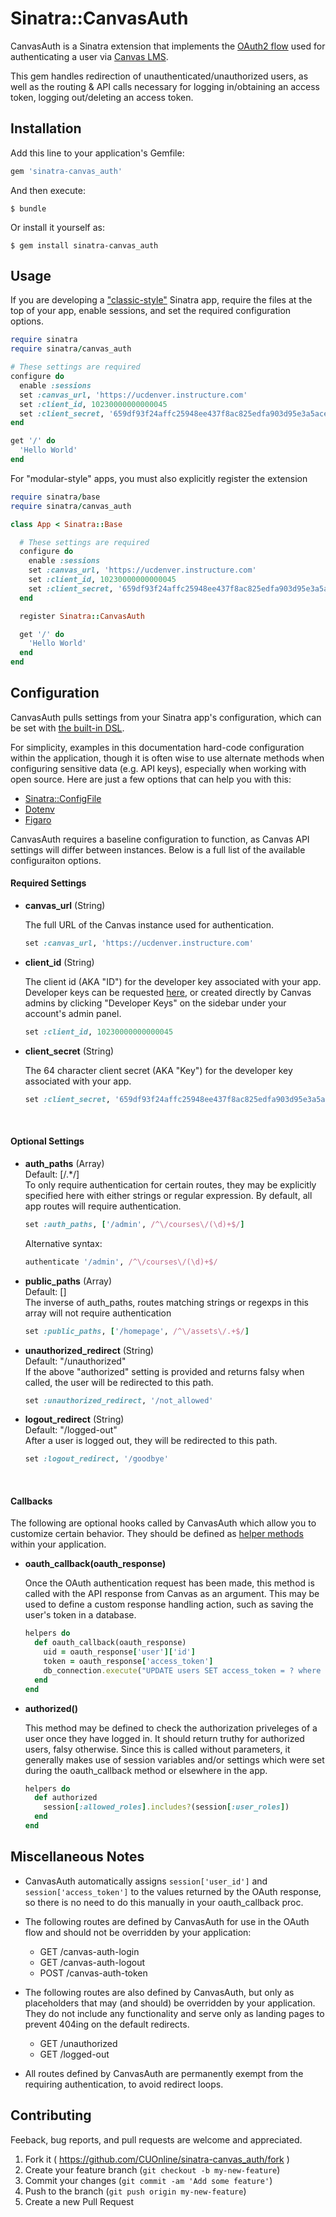 # Sinatra::CanvasAuth

CanvasAuth is a Sinatra extension that implements the [OAuth2 flow](https://canvas.instructure.com/doc/api/file.oauth.html) used for authenticating a user via [Canvas LMS](https://github.com/instructure/canvas-lms).

This gem handles redirection of unauthenticated/unauthorized users, as well as the routing & API calls necessary for logging in/obtaining an access token, logging out/deleting an access token.

## Installation

Add this line to your application's Gemfile:

```ruby
gem 'sinatra-canvas_auth'
```

And then execute:

    $ bundle

Or install it yourself as:

    $ gem install sinatra-canvas_auth


## Usage
If you are developing a ["classic-style"](http://www.sinatrarb.com/intro.html#Modular%20vs.%20Classic%20Style) Sinatra app, require the files at the top of your app, enable sessions, and set the required configuration options.

``` ruby
require sinatra
require sinatra/canvas_auth

# These settings are required
configure do
  enable :sessions
  set :canvas_url, 'https://ucdenver.instructure.com'
  set :client_id, 10230000000000045
  set :client_secret, '659df93f24affc25948ee437f8ac825edfa903d95e3a5ace0bb5ac4fb61686c6'
end

get '/' do
  'Hello World'
end
```

For "modular-style" apps, you must also explicitly register the extension
``` ruby
require sinatra/base
require sinatra/canvas_auth

class App < Sinatra::Base

  # These settings are required
  configure do
    enable :sessions
    set :canvas_url, 'https://ucdenver.instructure.com'
    set :client_id, 10230000000000045
    set :client_secret, '659df93f24affc25948ee437f8ac825edfa903d95e3a5ace0bb5ac4fb61686c6'
  end

  register Sinatra::CanvasAuth

  get '/' do
    'Hello World'
  end
end
```

## Configuration
CanvasAuth pulls settings from your Sinatra app's configuration, which can be set with [the built-in DSL](http://www.sinatrarb.com/configuration.html).

For simplicity, examples in this documentation hard-code configuration within the application, though it is often wise to use alternate methods when configuring sensitive data (e.g. API keys), especially when working with open source. Here are just a few options that can help you with this:
* [Sinatra::ConfigFile](http://www.sinatrarb.com/contrib/config_file.html)
* [Dotenv](https://github.com/bkeepers/dotenv)
* [Figaro](https://github.com/laserlemon/figaro)

CanvasAuth requires a baseline configuration to function, as Canvas API settings will differ between instances. Below is a full list of the available configuraiton options.

#### Required Settings

* **canvas_url** (String)

  The full URL of the Canvas instance used for authentication.
  ```ruby
  set :canvas_url, 'https://ucdenver.instructure.com'
  ```

* **client_id** (String)

  The client id (AKA "ID") for the developer key associated with your app. Developer keys can be requested [here](http://goo.gl/yu4lT), or created directly by Canvas admins by clicking "Developer Keys" on the sidebar under your account's admin panel.
  ```ruby
  set :client_id, 10230000000000045
  ```

* **client_secret** (String)

  The 64 character client secret (AKA "Key") for the developer key associated with your app.
  ```ruby
  set :client_secret, '659df93f24affc25948ee437f8ac825edfa903d95e3a5ace0bb5ac4fb61686c6'
  ```
&nbsp;


#### Optional Settings

* **auth_paths** (Array)  
  Default: [/.*/]  
  To only require authentication for certain routes, they may be explicitly specified here with either strings or regular expression. By default, all app routes will require authentication.
  ```ruby
  set :auth_paths, ['/admin', /^\/courses\/(\d)+$/]
  ```

  Alternative syntax:
  ```ruby
  authenticate '/admin', /^\/courses\/(\d)+$/
  ```

* **public_paths** (Array)  
  Default: []  
  The inverse of auth_paths, routes matching strings or regexps in this array will not require authentication
  ```ruby
  set :public_paths, ['/homepage', /^\/assets\/.+$/]
  ```

* **unauthorized_redirect** (String)  
  Default: "/unauthorized"  
  If the above "authorized" setting is provided and returns falsy when called, the user will be redirected to this path.
  ```ruby
  set :unauthorized_redirect, '/not_allowed'
  ```

* **logout_redirect** (String)  
  Default: "/logged-out"  
  After a user is logged out, they will be redirected to this path.
  ```ruby
  set :logout_redirect, '/goodbye'
  ```
&nbsp;

#### Callbacks

The following are optional hooks called by CanvasAuth which allow you to customize certain behavior. They should be defined as [helper methods](http://www.sinatrarb.com/intro.html#Helpers) within your application.

* **oauth_callback(oauth_response)**

  Once the OAuth authentication request has been made, this method is called with the API response from Canvas as an argument. This may be used to define a custom response handling action, such as saving the user's token in a database.
  ```ruby
  helpers do
    def oauth_callback(oauth_response)
      uid = oauth_response['user']['id']
      token = oauth_response['access_token']
      db_connection.execute("UPDATE users SET access_token = ? where uid = ?", token, uid)
    end
  end
  ```

* **authorized()**

  This method may be defined to check the authorization priveleges of a user once they have logged in. It should return truthy for authorized users, falsy otherwise. Since this is called without parameters, it generally makes use of session variables and/or settings which were set during the oauth_callback method or elsewhere in the app.
  ```ruby
  helpers do
    def authorized
      session[:allowed_roles].includes?(session[:user_roles])
    end
  end
  ```

## Miscellaneous Notes
* CanvasAuth automatically assigns `session['user_id']` and `session['access_token']` to the values returned by the OAuth response, so there is no need to do this manually in your oauth_callback proc.

* The following routes are defined by CanvasAuth for use in the OAuth flow and should not be overridden by your application:
  * GET  /canvas-auth-login
  * GET  /canvas-auth-logout
  * POST /canvas-auth-token

* The following routes are also defined by CanvasAuth, but only as placeholders that may (and should) be overridden by your application. They do not include any functionality and serve only as landing pages to prevent 404ing on the default redirects.
  * GET /unauthorized
  * GET /logged-out

* All routes defined by CanvasAuth are permanently exempt from the requiring authentication, to avoid redirect loops.
## Contributing

Feeback, bug reports, and pull requests are welcome and appreciated.

1. Fork it ( https://github.com/CUOnline/sinatra-canvas_auth/fork )
2. Create your feature branch (`git checkout -b my-new-feature`)
3. Commit your changes (`git commit -am 'Add some feature'`)
4. Push to the branch (`git push origin my-new-feature`)
5. Create a new Pull Request
